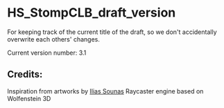 # HS_StompCLB_draft_version
For keeping track of the current title of the draft, so we don't accidentally overwrite each others' changes.

Current version number: 3.1


## Credits:

Inspiration from artworks by [Ilias Sounas](https://www.sounasdesign.com)
Raycaster engine based on Wolfenstein 3D
